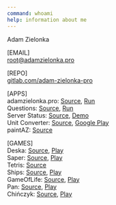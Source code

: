 ```yaml
---
command: whoami
help: information about me
---
```

[](sleep:500)
Adam Zielonka

[](sleep:1000)
[EMAIL]  
[root@adamzielonka.pro](mailto:root@adamzielonka.pro)  
  
[REPO]  
[gitlab.com/adam-zielonka-pro](https://gitlab.com/adam-zielonka-pro)
  
[APPS]  
adamzielonka.pro: [Source](https://gitlab.com/adam-zielonka-pro/adamzielonka.pro), [Run](https://adamzielonka.pro/)  
Questions: [Source](https://gitlab.com/adam-zielonka-pro/questions), [Run](https://questions.adamzielonka.pro/)  
Server Status: [Source](https://gitlab.com/adam-zielonka-pro/server-status), [Demo](https://fake-status.adamzielonka.pro/)  
Unit Converter: [Source](https://gitlab.com/adam-zielonka-pro/unit-converter), [Google Play](https://play.google.com/store/apps/details?id=pro.adamzielonka.converter)  
paintAZ: [Source](https://gitlab.com/adam-zielonka-pro/paintaz)  
  
[GAMES]  
Deska: [Source](https://gitlab.com/adam-zielonka-pro/deska), [Play](https://deska.adamzielonka.pro/)  
Saper: [Source](https://gitlab.com/adam-zielonka-pro/saper), [Play](https://saper.adamzielonka.pro/)  
Tetris: [Source](https://gitlab.com/adam-zielonka-pro/tetris)  
Ships: [Source](https://gitlab.com/adam-zielonka-pro/statki), [Play](https://statki.adamzielonka.pro/)  
GameOfLife: [Source](https://gitlab.com/adam-zielonka-pro/game-of-life), [Play](https://game-of-life.adamzielonka.pro/)  
Pan: [Source](https://gitlab.com/adam-zielonka-pro/pan), [Play](https://pan.adamzielonka.pro/)  
Chińczyk: [Source](https://gitlab.com/adam-zielonka-pro/chinczyk), [Play](https://chinczyk.adamzielonka.pro/)  
[](sleep:400)

